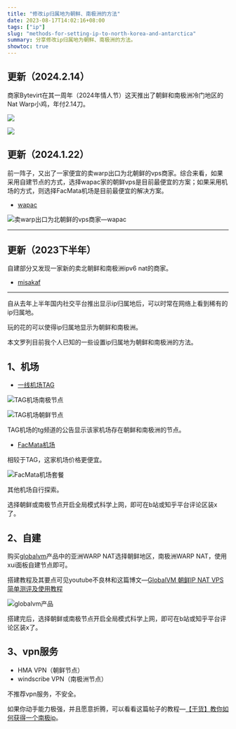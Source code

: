 ```yaml
---
title: "修改ip归属地为朝鲜、南极洲的方法"
date: 2023-08-17T14:02:16+08:00
tags: ["ip"]
slug: "methods-for-setting-ip-to-north-korea-and-antarctica"
summary: 分享修改ip归属地为朝鲜、南极洲的方法。
showtoc: true
---
```


## 更新（2024.2.14）

商家Bytevirt在其一周年（2024年情人节）这天推出了朝鲜和南极洲冷门地区的Nat Warp小鸡，年付2.14刀。

![](https://cdn.sa.net/2024/02/19/rUQi8O9p1PfCtH3.webp)

![](https://cdn.sa.net/2024/02/19/EM35o6IjuGstvSr.webp)

## 更新（2024.1.22）

前一阵子，又出了一家便宜的卖warp出口为北朝鲜的vps商家。综合来看，如果采用自建节点的方式，选择wapac家的朝鲜vps是目前最便宜的方案；如果采用机场的方式，则选择FacMata机场是目前最便宜的解决方案。

- [wapac](https://wap.ac/aff.php?aff=339&pid=83)

![卖warp出口为北朝鲜的vps商家—wapac](https://cdn.sa.net/2024/01/22/a4KDMiBHx5APmEl.webp)

***

## 更新（2023下半年）

自建部分又发现一家新的卖北朝鲜和南极洲ipv6 nat的商家。

- [misakaf](https://www.misakaf.net/index.php?rp=/store/north-korea)

***

自从去年上半年国内社交平台推出显示ip归属地后，可以时常在网络上看到稀有的ip归属地。

玩的花的可以使得ip归属地显示为朝鲜和南极洲。

本文罗列目前我个人已知的一些设置ip归属地为朝鲜和南极洲的方法。

## 1、机场

- [一线机场TAG](https://tagss01.pro#/register?invite=B8Ttp9UP)

![TAG机场南极节点](https://vip2.loli.io/2023/08/17/8b1DX7fiN2CKsJP.webp)

![TAG机场朝鲜节点](https://vip2.loli.io/2023/08/17/fkIun2Q7SetJ4Cw.webp)

TAG机场的tg频道的公告显示该家机场存在朝鲜和南极洲的节点。

- [FacMata机场](https://neo.fmta.boo/#/register?code=PYcvODEE)

相较于TAG，这家机场价格更便宜。

![FacMata机场套餐](https://vip2.loli.io/2023/08/17/LV5lNoi8FxqHdJT.webp)

其他机场自行探索。

选择朝鲜或南极节点开启全局模式科学上网，即可在b站或知乎平台评论区装x了。

## 2、自建

购买[globalvm](https://globalvm.top)产品中的亚洲WARP NAT选择朝鲜地区，南极洲WARP NAT，使用xui面板自建节点即可。

搭建教程及其要点可见youtube不良林和这篇博文—[GlobalVM 朝鲜IP NAT VPS 简单测评及使用教程](https://ccckfg.top/archives/768)

![globalvm产品](https://vip2.loli.io/2023/08/17/5JArdO47L1glyTu.webp)

搭建完后，选择朝鲜或南极节点开启全局模式科学上网，即可在b站或知乎平台评论区装x了。

## 3、vpn服务

- HMA VPN（朝鲜节点）
- windscribe VPN（南极洲节点）

不推荐vpn服务，不安全。

如果你动手能力极强，并且愿意折腾，可以看看这篇帖子的教程—[【干货】教你如何获得一个南极ip](https://www.nodeseek.com/post-16500-1)。
